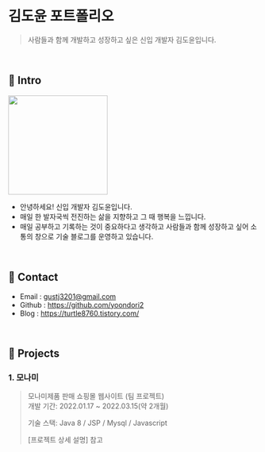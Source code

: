 # 김도윤 포트폴리오 
>사람들과 함께 개발하고 성장하고 싶은 신입 개발자 김도윤입니다.

</br>

## 📌 Intro
<img src="https://user-images.githubusercontent.com/91296293/160841402-b393258f-e1c0-4a1f-b249-0367285529bb.jpg"
   height="200px" height="200px" >
- 안녕하세요! 신입 개발자 김도윤입니다. 
- 매일 한 발자국씩 전진하는 삶을 지향하고 그 때 행복을 느낍니다.
- 매일 공부하고 기록하는 것이 중요하다고 생각하고 사람들과 함께 성장하고 싶어 
  소통의 창으로 기술 블로그를 운영하고 있습니다. 

</br>

## 📌 Contact
- Email    : gustj3201@gmail.com
- Github   : https://github.com/yoondori2
- Blog     : https://turtle8760.tistory.com/

</br>

## 📌 Projects
### 1. 모나미 
>모나미제품 판매 쇼핑몰 웹사이트 (팀 프로젝트) </br>
>개발 기간: 2022.01.17 ~ 2022.03.15(약 2개월)
>
> 기술 스택: 
> Java 8 / JSP / Mysql / Javascript
>
> [프로젝트 상세 설명] 참고 
